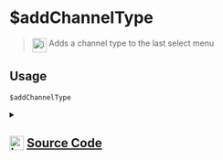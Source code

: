 # $addChannelType
> <img align="top" src="https://upload.wikimedia.org/wikipedia/commons/thumb/e/e4/Infobox_info_icon.svg/160px-Infobox_info_icon.svg.png?20150409153300" alt="image" width="25" height="auto"> Adds a channel type to the last select menu
## Usage
```
$addChannelType
```
<details>
<summary>
    
## <img align="top" src="https://cdn4.iconfinder.com/data/icons/iconsimple-logotypes/512/github-512.png" alt="image" width="25" height="auto">  [Source Code](https://github.com/tryforge/ForgeScript-V2/blob/main/src/native/addChannelType.ts)
    
</summary>
    
```ts
import { BaseSelectMenuBuilder, ChannelSelectMenuBuilder, ChannelType } from "discord.js"
import { ArgType, NativeFunction } from "../structures"
import { MentionableSelectMenuBuilder, RoleSelectMenuBuilder } from "@discordjs/builders"

export default new NativeFunction({
    name: "$addChannelType",
    version: "1.4.0",
    description: "Adds a channel type to the last select menu",
    unwrap: true,
    args: [
        {
            name: "type",
            description: "The channel type",
            rest: false,
            enum: ChannelType,
            required: true,
            type: ArgType.Enum
        }
    ],
    execute(ctx, [ type ]) {
        const menu = ctx.container.components.at(-1)
        if (menu instanceof ChannelSelectMenuBuilder)
            menu.addChannelTypes(type)

        return this.success()
    },
})
```
    
</details>